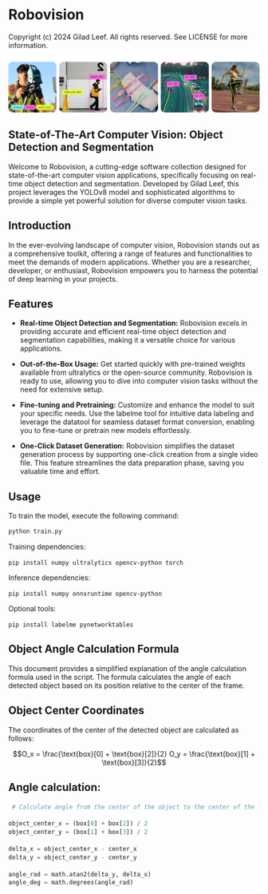 # Robovision

Copyright (c) 2024 Gilad Leef. All rights reserved. See LICENSE for more information.
![](assets/banner.png)

## State-of-The-Art Computer Vision: Object Detection and Segmentation

Welcome to Robovision, a cutting-edge software collection designed for state-of-the-art computer vision applications, specifically focusing on real-time object detection and segmentation. Developed by Gilad Leef, this project leverages the YOLOv8 model and sophisticated algorithms to provide a simple yet powerful solution for diverse computer vision tasks.

## Introduction

In the ever-evolving landscape of computer vision, Robovision stands out as a comprehensive toolkit, offering a range of features and functionalities to meet the demands of modern applications. Whether you are a researcher, developer, or enthusiast, Robovision empowers you to harness the potential of deep learning in your projects.

## Features

- **Real-time Object Detection and Segmentation:** Robovision excels in providing accurate and efficient real-time object detection and segmentation capabilities, making it a versatile choice for various applications.

- **Out-of-the-Box Usage:** Get started quickly with pre-trained weights available from ultralytics or the open-source community. Robovision is ready to use, allowing you to dive into computer vision tasks without the need for extensive setup.

- **Fine-tuning and Pretraining:** Customize and enhance the model to suit your specific needs. Use the labelme tool for intuitive data labeling and leverage the datatool for seamless dataset format conversion, enabling you to fine-tune or pretrain new models effortlessly.

- **One-Click Dataset Generation:** Robovision simplifies the dataset generation process by supporting one-click creation from a single video file. This feature streamlines the data preparation phase, saving you valuable time and effort.

## Usage

To train the model, execute the following command:

```bash
python train.py
```

Training dependencies:

`pip install numpy ultralytics opencv-python torch`

Inference dependencies:

`pip install numpy onnxruntime opencv-python`

Optional tools:

`pip install labelme pynetworktables`

## Object Angle Calculation Formula

This document provides a simplified explanation of the angle calculation formula used in the script. The formula calculates the angle of each detected object based on its position relative to the center of the frame.

## Object Center Coordinates

The coordinates of the center of the detected object are calculated as follows:

```math
O_x = \frac{\text{box}[0] + \text{box}[2]}{2}
O_y = \frac{\text{box}[1] + \text{box}[3]}{2}
```
## Angle calculation:
```python
 # Calculate angle from the center of the object to the center of the frame

object_center_x = (box[0] + box[2]) / 2
object_center_y = (box[1] + box[3]) / 2

delta_x = object_center_x - center_x
delta_y = object_center_y - center_y

angle_rad = math.atan2(delta_y, delta_x)
angle_deg = math.degrees(angle_rad)
```
